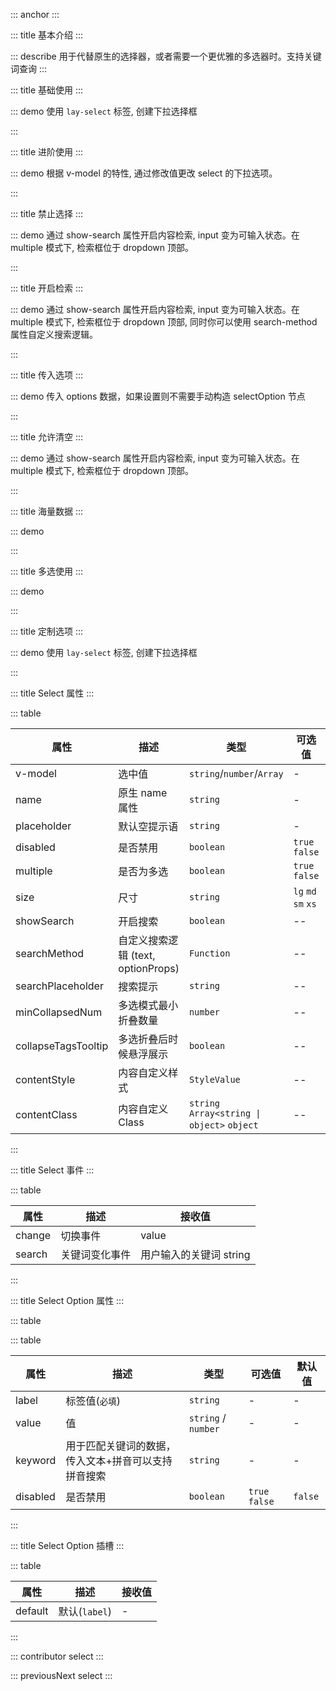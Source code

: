 ::: anchor
:::

::: title 基本介绍
:::

::: describe 用于代替原生的选择器，或者需要一个更优雅的多选器时。支持关键词查询
:::

::: title 基础使用
:::

::: demo 使用 `lay-select` 标签, 创建下拉选择框

<template>
  <lay-select v-model="value" placeholder="请选择">
    <lay-select-option :value="1" label="学习"></lay-select-option>
    <lay-select-option :value="2" label="编码"></lay-select-option>
    <lay-select-option :value="3" label="运动"></lay-select-option>
  </lay-select>
</template>

<script>
import { ref } from 'vue'

export default {
  setup() {
    const value = ref(null);
    return {
      value
    }
  }
}
</script>

:::

::: title 进阶使用
:::

::: demo 根据 v-model 的特性, 通过修改值更改 select 的下拉选项。

<template>
  <lay-space>
    <lay-select v-model="value2" placeholder="请选择">
      <lay-select-option :value="1" label="学习"></lay-select-option>
      <lay-select-option :value="2" label="编码"></lay-select-option>
      <lay-select-option :value="3" label="运动"></lay-select-option>
    </lay-select>
    <lay-button @click="change2"> change ：{{value2}} </lay-button>
  </lay-space>
</template>

<script>
import { ref } from 'vue'

export default {
  setup() {
    const value2 = ref(null);
    var i = 1;
    function change2(){
      value2.value=i++%3+1
    }
    return {
      value2,
      change2
    }
  }
}
</script>

:::


::: title 禁止选择
:::

::: demo 通过 show-search 属性开启内容检索, input 变为可输入状态。在 multiple 模式下, 检索框位于 dropdown 顶部。

<template>
  <lay-space>
    <lay-select v-model="value3" :disabled="true" :allow-clear="true">
    <lay-select-option value="1" label="学习"></lay-select-option>
    <lay-select-option value="2" label="编码"></lay-select-option>
    <lay-select-option value="3" label="运动"></lay-select-option>
  </lay-select>
    <lay-select v-model="value4" :disabled="true" :multiple="true" :allow-clear="true">
    <lay-select-option value="1" label="学习"></lay-select-option>
    <lay-select-option value="2" label="编码"></lay-select-option>
    <lay-select-option value="3" label="运动"></lay-select-option>
  </lay-select>
  </lay-space>
</template>

<script>
import { ref } from 'vue'

export default {
  setup() {

    const value3 = ref('1')
    const value4 = ref(['1'])
    return {
      value3,
      value4
    }
  }
}
</script>

:::

::: title 开启检索
:::

::: demo 通过 show-search 属性开启内容检索, input 变为可输入状态。在 multiple 模式下, 检索框位于 dropdown 顶部, 同时你可以使用 search-method 属性自定义搜索逻辑。

<template>
  <lay-space>
    <lay-select v-model="value3" :show-search="true">
    <lay-select-option value="1" label="学习"></lay-select-option>
    <lay-select-option value="2" label="编码"></lay-select-option>
    <lay-select-option value="3" label="运动"></lay-select-option>
  </lay-select>
    <lay-select v-model="value4" :show-search="true" :multiple="true"  :search-method="searchMethod">
    <lay-select-option value="1" label="学习"></lay-select-option>
    <lay-select-option value="2" label="编码"></lay-select-option>
    <lay-select-option value="3" label="运动"></lay-select-option>
  </lay-select>
  </lay-space>
</template>

<script>
import { ref } from 'vue'

export default {
  setup() {

    const value3 = ref('1')
    const value4 = ref(['1'])

    const searchMethod = (text, props) => {
      return props.label.indexOf(text) != -1;
    }
 
    return {
      value3,
      value4,
      searchMethod
    }
  }
}
</script>

:::

::: title 传入选项
:::

::: demo 传入 options 数据，如果设置则不需要手动构造 selectOption 节点

<template>
  <lay-select v-model="value5" :items="items5"></lay-select>
</template>

<script>
import { ref } from 'vue'

export default {
  setup() {
    const value5 = ref('1');
    const items5=ref([
      {label:'选项1', value:1},
      {label:'选项2', value:2},
      {label:'选项3', value:3, disabled:true},
    ])
    return {
      items5,
      value5,
    }
  }
}
</script>
:::


::: title 允许清空
:::

::: demo 通过 show-search 属性开启内容检索, input 变为可输入状态。在 multiple 模式下, 检索框位于 dropdown 顶部。

<template>
  <lay-space>
    <lay-select v-model="value3" :allow-clear="true">
    <lay-select-option value="1" label="学习"></lay-select-option>
    <lay-select-option value="2" label="编码"></lay-select-option>
    <lay-select-option value="3" label="运动"></lay-select-option>
  </lay-select>
    <lay-select v-model="value4" :allow-clear="true" :multiple="true">
    <lay-select-option value="1" label="学习"></lay-select-option>
    <lay-select-option value="2" label="编码"></lay-select-option>
    <lay-select-option value="3" label="运动"></lay-select-option>
  </lay-select>
  </lay-space>
</template>

<script>
import { ref } from 'vue'

export default {
  setup() {

    const value3 = ref('1')
    const value4 = ref(['1'])

    return {
      value3,
      value4,
    }
  }
}
</script>

:::

::: title 海量数据 
:::

::: demo
<template>
  <lay-select v-model="selected2" :multiple="true">
    <lay-select-option v-for="index of count2" :value="index" :label="index"></lay-select-option>
  </lay-select>
</template>

<script>
import { ref } from 'vue'

export default {
  setup() {

    const count2 = ref(0)
    const selected2 = ref([1])

    setTimeout(() => {
      count2.value = 100;
    }, 2000);

    return {
      count2,
      selected2
    }
  }
}
</script>
:::

::: title 多选使用
:::

::: demo
<template>
  <lay-button @click="mvalue=['1','5','7']">点击切换(当前值:{{mvalue.join()}})</lay-button>
  <br/>
  <br/>
  <lay-select v-model="mvalue" @change="change" multiple>
    <lay-select-option value="1" label="学习"></lay-select-option>
    <lay-select-option value="2" label="编码" disabled></lay-select-option>
    <lay-select-option value="3" label="运动"></lay-select-option>
    <lay-select-option value="4" label="唱歌"></lay-select-option>
    <lay-select-option value="5" label="跳舞"></lay-select-option>
    <lay-select-option value="6" label="打篮球"></lay-select-option>
    <lay-select-option value="7" label="rap"></lay-select-option>
  </lay-select>
</template>

<script>
import { ref,watch } from 'vue'

export default {
  setup() {
    const mvalue = ref(['1','2']);
    const change = function(val){
      console.log(val, mvalue.value)
    }
    return {
      mvalue,
      change
    }
  }
}
</script>
:::

::: title 定制选项
:::

::: demo 使用 `lay-select` 标签, 创建下拉选择框

<template>
  <lay-select v-model="value">
    <lay-select-option :value="1" label="学习"></lay-select-option>
    <lay-select-option :value="2" label="编码"></lay-select-option>
    <lay-select-option :value="3" label="运动">运动</lay-select-option>
  </lay-select>
</template>

<script>
import { ref } from 'vue'

export default {
  setup() {
    const value = ref(null);
    return {
      value
    }
  }
}
</script>

:::


::: title Select 属性
:::

::: table

| 属性          |         描述          |             类型          |     可选值      |   默认值 |
| ------------ | --------------------- | ------------------------- | -------------- | -------- |
| v-model      | 选中值                | `string`/`number`/`Array`  |        -       |    -    |
| name         | 原生 name 属性        | `string`                   |        -       |    -    |
| placeholder  | 默认空提示语          | `string`                   |        -       | `请选择` |
| disabled     | 是否禁用              | `boolean`                  | `true` `false` | `false` |
| multiple     | 是否为多选            | `boolean`                  | `true` `false` | `false` |
| size         | 尺寸                  | `string`                  | `lg` `md` `sm` `xs`| `md` |
| showSearch        | 开启搜索     | `boolean` | -- | -- |
| searchMethod        | 自定义搜索逻辑 (text, optionProps)    | `Function` | -- | -- |
| searchPlaceholder | 搜索提示          | `string`                  | -- | -- |
| minCollapsedNum        | 多选模式最小折叠数量                  | `number`                  | -- | -- |
| collapseTagsTooltip    | 多选折叠后时候悬浮展示                  | `boolean`                  | -- | -- |
| contentStyle        | 内容自定义样式     | `StyleValue` | -- | -- |
| contentClass        | 内容自定义Class    | `string` `Array<string \| object>` `object` | -- | -- |

:::

::: title Select 事件
:::

::: table

| 属性    | 描述       |     接收值      |
| ------ | ---------- | --------------- |
| change | 切换事件    | value           |
| search | 关键词变化事件    | 用户输入的关键词 string           |

:::

::: title Select Option 属性
:::

::: table


::: table

| 属性          |         描述          |             类型          |     可选值      |   默认值 |
| ------------ | --------------------- | ------------------------- | -------------- | -------- |
| label        | 标签值(`必填`)         | `string`                  |        -       |    -    |
| value        | 值                    | `string` / `number`       |        -       |    -    |
| keyword      | 用于匹配关键词的数据，传入文本+拼音可以支持拼音搜索   | `string`        |        -       |    -    |
| disabled     | 是否禁用              | `boolean`                  | `true` `false` | `false` |

:::

::: title Select Option 插槽
:::

::: table

| 属性    |         描述       |     接收值      |
| ------- | ----------------- | --------------- |
| default | 默认(`label`)      |        -       |

:::

::: contributor select
:::

::: previousNext select
:::